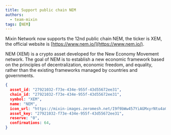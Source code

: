 ```yaml
---
title: Support public chain NEM
authors:
  - team-mixin
tags: [NEM]
---
```


Mixin Network now supports the 12nd public chain NEM, the ticker is XEM, the official website is [https://www.nem.io/](https://www.nem.io/).

<!-- truncate -->

NEM (XEM) is a crypto asset developed for the New Economy Movement network.
The goal of NEM is to establish a new economic framework based on the principles of decentralization, economic freedom, and equality, rather than the existing frameworks managed by countries and governments.



```json
{
  asset_id: "27921032-f73e-434e-955f-43d55672ee31",
  chain_id: "27921032-f73e-434e-955f-43d55672ee31",
  symbol: "XEM",
  name: "NEM",
  icon_url: "https://mixin-images.zeromesh.net/I9f9bWw457YiAGMxyrNtu4aCezzgnnIYuxnNBzkN3aGG32HeOzFl-nA4miBRnU-3qnNylyiDZqoS-JfzfstnuQ=s128";;,
  asset_key: "27921032-f73e-434e-955f-43d55672ee31",
  reserve: "0",
  confirmations: 64,
}
```
